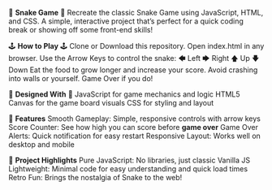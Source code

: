 🐍 **Snake Game** 🐍
Recreate the classic Snake Game using JavaScript, HTML, and CSS. A simple, interactive project that’s perfect for a quick coding break or showing off some front-end skills!

🕹️ **How to Play** 🕹️
Clone or Download this repository.
Open index.html in any browser.
Use the Arrow Keys to control the snake:
🡄 Left
🡆 Right
🡅 Up
🡇 Down
Eat the food to grow longer and increase your score.
Avoid crashing into walls or yourself. Game Over if you do!

🧰 **Designed With** 🧰
JavaScript for game mechanics and logic
HTML5 Canvas for the game board visuals
CSS for styling and layout

🧩 **Features**
Smooth Gameplay: Simple, responsive controls with arrow keys
Score Counter: See how high you can score before **game over**
Game Over Alerts: Quick notification for easy restart
Responsive Layout: Works well on desktop and mobile

🚀 **Project Highlights**
Pure JavaScript: No libraries, just classic Vanilla JS
Lightweight: Minimal code for easy understanding and quick load times
Retro Fun: Brings the nostalgia of Snake to the web!
